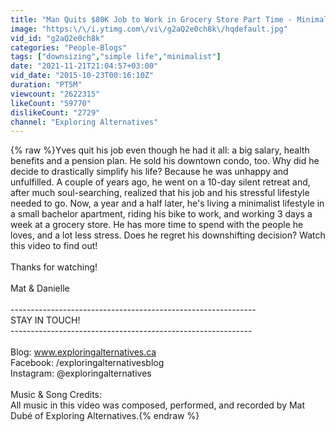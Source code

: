 ```yaml
---
title: "Man Quits $80K Job to Work in Grocery Store Part Time - Minimalism"
image: "https:\/\/i.ytimg.com\/vi\/g2aQ2e0ch8k\/hqdefault.jpg"
vid_id: "g2aQ2e0ch8k"
categories: "People-Blogs"
tags: ["downsizing","simple life","minimalist"]
date: "2021-11-21T21:04:57+03:00"
vid_date: "2015-10-23T00:16:10Z"
duration: "PT5M"
viewcount: "2622315"
likeCount: "59770"
dislikeCount: "2729"
channel: "Exploring Alternatives"
---
```

{% raw %}Yves quit his job even though he had it all: a big salary, health benefits and a pension plan.  He sold his downtown condo, too.  Why did he decide to drastically simplify his life?  Because he was unhappy and unfulfilled.  A couple of years ago, he went on a 10-day silent retreat and, after much soul-searching, realized that his job and his stressful lifestyle needed to go.  Now, a year and a half later, he's living a minimalist lifestyle in a small bachelor apartment, riding his bike to work, and working 3 days a week at a grocery store.  He has more time to spend with the people he loves, and a lot less stress.  Does he regret his downshifting decision?  Watch this video to find out!<br /><br />Thanks for watching!<br /><br />Mat &amp; Danielle <br /><br />-------------------------------------------------------------<br />STAY IN TOUCH!<br />------------------------------------------------------------<br /><br />Blog: www.exploringalternatives.ca<br />Facebook: /exploringalternativesblog<br />Instagram: @exploringalternatives<br /><br />Music &amp; Song Credits: <br />All music in this video was composed, performed, and recorded by Mat Dubé of Exploring Alternatives.{% endraw %}
